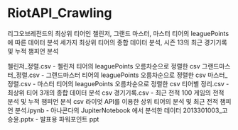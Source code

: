 # RiotAPI_Crawling

 리그오브레전드의 최상위 티어인 첼린저, 그랜드 마스터, 마스터 티어의 leaguePoints에 따른 데이터 분석
 세가지 최상위 티어의 종합 데이터 분석, 시즌 13의 최근 경기기록 및 누적 챔피언 분석

 첼린저_정렬.csv - 첼린저 티어의 leaguePoints 오름차순으로 정렬한 csv
 그랜드마스터_정렬.csv - 그랜드마스터 티어의 leaguePoints 오름차순으로 정렬한 csv
 마스터_정렬.csv - 마스터 티어의  leaguePoints 오름차순으로 정렬한 csv
 티어별 정리.csv - 최상위 티어 3개의 종합 데이터 분석 csv
 경기기록.csv - 최근 전적 100 게임의 전적 분석 및 누적 챔피언 분석 csv
 라이엇 API를 이용한 상위 티어의 분석 및 최근 전적 챔피언 분석.ipynb - 아나콘다의 JupiterNotebook 에서 분석한 데이터
 2013301003_고승윤.pptx - 발표용 파워포인트  ppt
